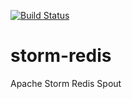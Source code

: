 [![Build Status](https://travis-ci.org/julianovidal/storm-redis.svg?branch=master)](https://travis-ci.org/julianovidal/storm-redis)

# storm-redis
Apache Storm Redis Spout


